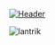 [![Header]()]()
<p align=left> <img src=https://komarev.com/ghpvc/?username=lantrik alt=lantrik /> </p>
